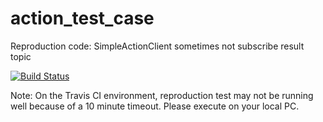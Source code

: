 # action_test_case
Reproduction code: SimpleActionClient sometimes not subscribe result topic

[![Build Status](https://travis-ci.org/k-sawa/action_test_case.svg?branch=master)](https://travis-ci.org/k-sawa/action_test_case)

Note: On the Travis CI environment, reproduction test may not be running well because of a 10 minute timeout. Please execute on your local PC.
